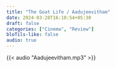 ```yaml
---
title: "The Goat Life / Aadujeevitham"
date: 2024-03-28T16:10:54+05:30
draft: false
categories: ["Cinema", "Review"]
bloTils-like: false
audio: true
---
```


{{< audio "Aadujeevitham.mp3" >}}
